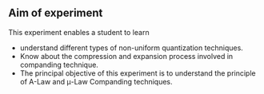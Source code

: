 ## Aim of experiment
This experiment enables a student to learn
<ul>
                    <li>understand different types of non-uniform quantization techniques.</li>
                    <li>Know about the compression and expansion process involved in companding technique.</li>
                    <li>The principal objective of this experiment is to understand the principle of A-Law and μ-Law Companding techniques.</li>
                </ul>